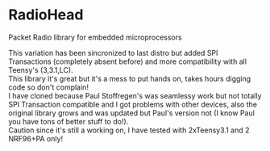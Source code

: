 # RadioHead
Packet Radio library for embedded microprocessors

This variation has been sincronized to last distro but added SPI Transactions (completely absent before) and more compatibility with all Teensy's (3,3.1,LC).<br>
This library it's great but it's a mess to put hands on, takes hours digging code so don't complain!<br>
I have cloned because Paul Stoffregen's was seamlessy work but not totally SPI Transaction compatible and I got problems with other devices, also the original library grows and was updated but Paul's version not (I know Paul you have tons of better stuff to do!).<br>
Caution since it's still a working on, I have tested with 2xTeensy3.1 and 2 NRF96+PA only!
